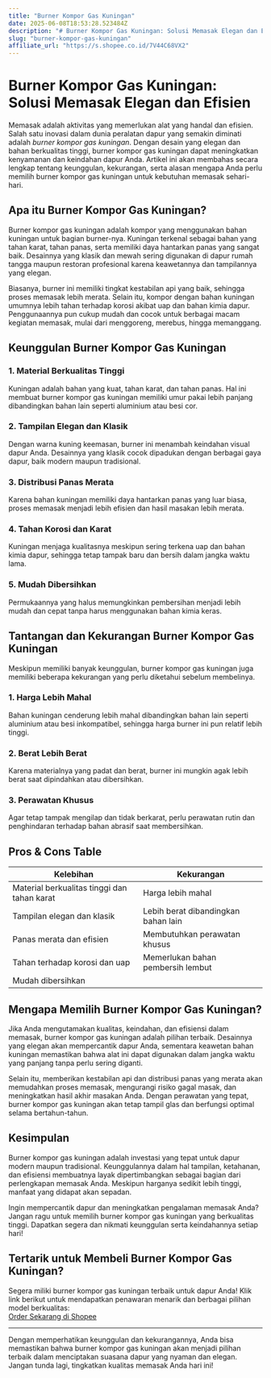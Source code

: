 ```yaml
---
title: "Burner Kompor Gas Kuningan"
date: 2025-06-08T18:53:28.523484Z
description: "# Burner Kompor Gas Kuningan: Solusi Memasak Elegan dan Efisien..."
slug: "burner-kompor-gas-kuningan"
affiliate_url: "https://s.shopee.co.id/7V44C68VX2"
---
```

# Burner Kompor Gas Kuningan: Solusi Memasak Elegan dan Efisien

Memasak adalah aktivitas yang memerlukan alat yang handal dan efisien. Salah satu inovasi dalam dunia peralatan dapur yang semakin diminati adalah *burner kompor gas kuningan*. Dengan desain yang elegan dan bahan berkualitas tinggi, burner kompor gas kuningan dapat meningkatkan kenyamanan dan keindahan dapur Anda. Artikel ini akan membahas secara lengkap tentang keunggulan, kekurangan, serta alasan mengapa Anda perlu memilih burner kompor gas kuningan untuk kebutuhan memasak sehari-hari.

## Apa itu Burner Kompor Gas Kuningan?

Burner kompor gas kuningan adalah kompor yang menggunakan bahan kuningan untuk bagian burner-nya. Kuningan terkenal sebagai bahan yang tahan karat, tahan panas, serta memiliki daya hantarkan panas yang sangat baik. Desainnya yang klasik dan mewah sering digunakan di dapur rumah tangga maupun restoran profesional karena keawetannya dan tampilannya yang elegan.

Biasanya, burner ini memiliki tingkat kestabilan api yang baik, sehingga proses memasak lebih merata. Selain itu, kompor dengan bahan kuningan umumnya lebih tahan terhadap korosi akibat uap dan bahan kimia dapur. Penggunaannya pun cukup mudah dan cocok untuk berbagai macam kegiatan memasak, mulai dari menggoreng, merebus, hingga memanggang.

## Keunggulan Burner Kompor Gas Kuningan

### 1. Material Berkualitas Tinggi
Kuningan adalah bahan yang kuat, tahan karat, dan tahan panas. Hal ini membuat burner kompor gas kuningan memiliki umur pakai lebih panjang dibandingkan bahan lain seperti aluminium atau besi cor.

### 2. Tampilan Elegan dan Klasik
Dengan warna kuning keemasan, burner ini menambah keindahan visual dapur Anda. Desainnya yang klasik cocok dipadukan dengan berbagai gaya dapur, baik modern maupun tradisional.

### 3. Distribusi Panas Merata
Karena bahan kuningan memiliki daya hantarkan panas yang luar biasa, proses memasak menjadi lebih efisien dan hasil masakan lebih merata.

### 4. Tahan Korosi dan Karat
Kuningan menjaga kualitasnya meskipun sering terkena uap dan bahan kimia dapur, sehingga tetap tampak baru dan bersih dalam jangka waktu lama.

### 5. Mudah Dibersihkan
Permukaannya yang halus memungkinkan pembersihan menjadi lebih mudah dan cepat tanpa harus menggunakan bahan kimia keras.

## Tantangan dan Kekurangan Burner Kompor Gas Kuningan

Meskipun memiliki banyak keunggulan, burner kompor gas kuningan juga memiliki beberapa kekurangan yang perlu diketahui sebelum membelinya.

### 1. Harga Lebih Mahal
Bahan kuningan cenderung lebih mahal dibandingkan bahan lain seperti aluminium atau besi inkompatibel, sehingga harga burner ini pun relatif lebih tinggi.

### 2. Berat Lebih Berat
Karena materialnya yang padat dan berat, burner ini mungkin agak lebih berat saat dipindahkan atau dibersihkan.

### 3. Perawatan Khusus
Agar tetap tampak mengilap dan tidak berkarat, perlu perawatan rutin dan penghindaran terhadap bahan abrasif saat membersihkan.

## Pros & Cons Table

| **Kelebihan**                                 | **Kekurangan**                              |
|----------------------------------------------|-------------------------------------------|
| Material berkualitas tinggi dan tahan karat   | Harga lebih mahal                        |
| Tampilan elegan dan klasik                   | Lebih berat dibandingkan bahan lain     |
| Panas merata dan efisien                     | Membutuhkan perawatan khusus            |
| Tahan terhadap korosi dan uap               | Memerlukan bahan pembersih lembut       |
| Mudah dibersihkan                            |                                           |

## Mengapa Memilih Burner Kompor Gas Kuningan?

Jika Anda mengutamakan kualitas, keindahan, dan efisiensi dalam memasak, burner kompor gas kuningan adalah pilihan terbaik. Desainnya yang elegan akan mempercantik dapur Anda, sementara keawetan bahan kuningan memastikan bahwa alat ini dapat digunakan dalam jangka waktu yang panjang tanpa perlu sering diganti.

Selain itu, memberikan kestabilan api dan distribusi panas yang merata akan memudahkan proses memasak, mengurangi risiko gagal masak, dan meningkatkan hasil akhir masakan Anda. Dengan perawatan yang tepat, burner kompor gas kuningan akan tetap tampil glas dan berfungsi optimal selama bertahun-tahun.

## Kesimpulan

Burner kompor gas kuningan adalah investasi yang tepat untuk dapur modern maupun tradisional. Keunggulannya dalam hal tampilan, ketahanan, dan efisiensi membuatnya layak dipertimbangkan sebagai bagian dari perlengkapan memasak Anda. Meskipun harganya sedikit lebih tinggi, manfaat yang didapat akan sepadan.

Ingin mempercantik dapur dan meningkatkan pengalaman memasak Anda? Jangan ragu untuk memilih burner kompor gas kuningan yang berkualitas tinggi. Dapatkan segera dan nikmati keunggulan serta keindahannya setiap hari!

## Tertarik untuk Membeli Burner Kompor Gas Kuningan?

Segera miliki burner kompor gas kuningan terbaik untuk dapur Anda! Klik link berikut untuk mendapatkan penawaran menarik dan berbagai pilihan model berkualitas:  
[Order Sekarang di Shopee](https://s.shopee.co.id/7V44C68VX2)

---

Dengan memperhatikan keunggulan dan kekurangannya, Anda bisa memastikan bahwa burner kompor gas kuningan akan menjadi pilihan terbaik dalam menciptakan suasana dapur yang nyaman dan elegan. Jangan tunda lagi, tingkatkan kualitas memasak Anda hari ini!